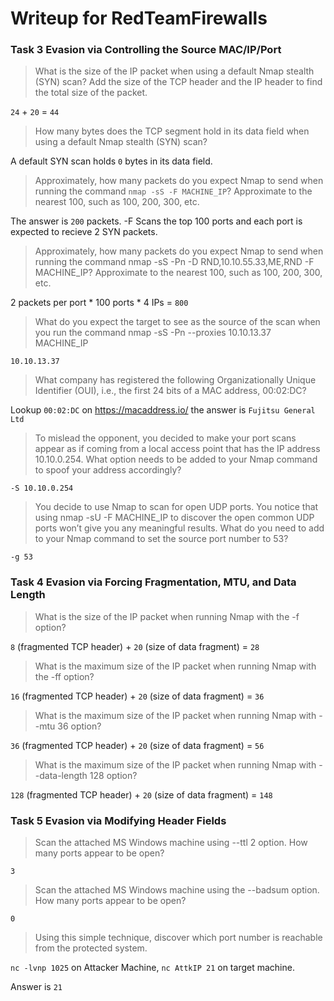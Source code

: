 
# Writeup for RedTeamFirewalls

### Task 3 Evasion via Controlling the Source MAC/IP/Port

> What is the size of the IP packet when using a default Nmap stealth (SYN) scan?
Add the size of the TCP header and the IP header to find the total size of the packet. 

`24` + `20` = `44`

> How many bytes does the TCP segment hold in its data field when using a default Nmap stealth (SYN) scan?

A default SYN scan holds `0` bytes in its data field.

> Approximately, how many packets do you expect Nmap to send when running the command ```nmap -sS -F MACHINE_IP```? Approximate to the nearest 100, such as 100, 200, 300, etc.

The answer is `200` packets. -F Scans the top 100 ports and each port is expected to recieve 2 SYN packets.

> Approximately, how many packets do you expect Nmap to send when running the command nmap -sS -Pn -D RND,10.10.55.33,ME,RND -F MACHINE_IP? Approximate to the nearest 100, such as 100, 200, 300, etc.

2 packets per port * 100 ports * 4 IPs = `800`

> What do you expect the target to see as the source of the scan when you run the command nmap -sS -Pn --proxies 10.10.13.37 MACHINE_IP

`10.10.13.37`

> What company has registered the following Organizationally Unique Identifier (OUI), i.e., the first 24 bits of a MAC address, 00:02:DC?

Lookup `00:02:DC` on https://macaddress.io/ the answer is `Fujitsu General Ltd`

> To mislead the opponent, you decided to make your port scans appear as if coming from a local access point that has the IP address 10.10.0.254. What option needs to be added to your Nmap command to spoof your address accordingly?

`-S 10.10.0.254`

> You decide to use Nmap to scan for open UDP ports. You notice that using nmap -sU -F MACHINE_IP to discover the open common UDP ports won’t give you any meaningful results. What do you need to add to your Nmap command to set the source port number to 53?

`-g 53`

### Task 4 Evasion via Forcing Fragmentation, MTU, and Data Length

> What is the size of the IP packet when running Nmap with the -f option?

`8` (fragmented TCP header) + `20` (size of data fragment) = `28`

> What is the maximum size of the IP packet when running Nmap with the -ff option?

`16` (fragmented TCP header) + `20` (size of data fragment) = `36`

> What is the maximum size of the IP packet when running Nmap with --mtu 36 option?

`36` (fragmented TCP header) + `20` (size of data fragment) = `56`
 
> What is the maximum size of the IP packet when running Nmap with --data-length 128 option?

`128` (fragmented TCP header) + `20` (size of data fragment) = `148`

### Task 5 Evasion via Modifying Header Fields

> Scan the attached MS Windows machine using --ttl 2 option. How many ports appear to be open?

`3`

> Scan the attached MS Windows machine using the --badsum option. How many ports appear to be open?

`0`

> Using this simple technique, discover which port number is reachable from the protected system.

`nc -lvnp 1025` on Attacker Machine, `nc AttkIP 21` on target machine.

Answer is `21`
